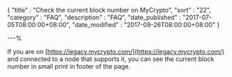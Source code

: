 {
"title"       : "Check the current block number on MyCrypto",
"sort"        : "22",
"category"    : "FAQ",
"description" : "FAQ",
"date_published" : "2017-07-05T08:00:00+08:00",
"date_modified"  : "2017-09-26T08:00:00+08:00"
}

---%


If you are on [https://legacy.mycrypto.com/](https://legacy.mycrypto.com/) and connected to a node that supports it, you can see the current block number in small print in footer of the page.
